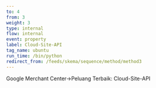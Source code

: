 ```yaml
---
to: 4
from: 3
weight: 3
type: internal
flow: internal
event: property
label: Cloud-Site-API
tag_name: ubuntu
run_time: /bin/python
redirect_from: /feeds/skema/sequence/method/method3
---
```

Google Merchant Center->Peluang Terbaik: Cloud-Site-API
